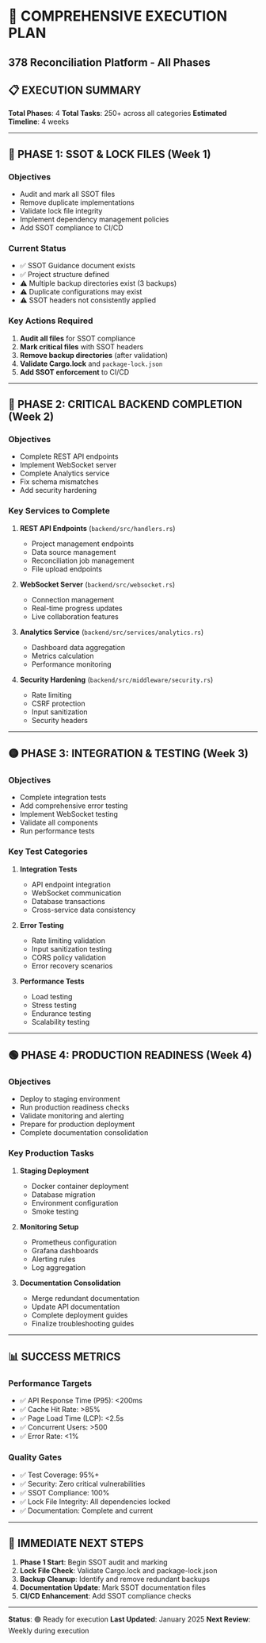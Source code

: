 # 🚀 COMPREHENSIVE EXECUTION PLAN
## 378 Reconciliation Platform - All Phases

## 📋 **EXECUTION SUMMARY**

**Total Phases**: 4
**Total Tasks**: 250+ across all categories
**Estimated Timeline**: 4 weeks

---

## 🎯 **PHASE 1: SSOT & LOCK FILES (Week 1)**

### **Objectives**
- Audit and mark all SSOT files
- Remove duplicate implementations
- Validate lock file integrity
- Implement dependency management policies
- Add SSOT compliance to CI/CD

### **Current Status**
- ✅ SSOT Guidance document exists
- ✅ Project structure defined
- ⚠️ Multiple backup directories exist (3 backups)
- ⚠️ Duplicate configurations may exist
- ⚠️ SSOT headers not consistently applied

### **Key Actions Required**
1. **Audit all files** for SSOT compliance
2. **Mark critical files** with SSOT headers
3. **Remove backup directories** (after validation)
4. **Validate Cargo.lock** and `package-lock.json`
5. **Add SSOT enforcement** to CI/CD

---

## 🔴 **PHASE 2: CRITICAL BACKEND COMPLETION (Week 2)**

### **Objectives**
- Complete REST API endpoints
- Implement WebSocket server
- Complete Analytics service
- Fix schema mismatches
- Add security hardening

### **Key Services to Complete**
1. **REST API Endpoints** (`backend/src/handlers.rs`)
   - Project management endpoints
   - Data source management
   - Reconciliation job management
   - File upload endpoints

2. **WebSocket Server** (`backend/src/websocket.rs`)
   - Connection management
   - Real-time progress updates
   - Live collaboration features

3. **Analytics Service** (`backend/src/services/analytics.rs`)
   - Dashboard data aggregation
   - Metrics calculation
   - Performance monitoring

4. **Security Hardening** (`backend/src/middleware/security.rs`)
   - Rate limiting
   - CSRF protection
   - Input sanitization
   - Security headers

---

## 🟡 **PHASE 3: INTEGRATION & TESTING (Week 3)**

### **Objectives**
- Complete integration tests
- Add comprehensive error testing
- Implement WebSocket testing
- Validate all components
- Run performance tests

### **Key Test Categories**
1. **Integration Tests**
   - API endpoint integration
   - WebSocket communication
   - Database transactions
   - Cross-service data consistency

2. **Error Testing**
   - Rate limiting validation
   - Input sanitization testing
   - CORS policy validation
   - Error recovery scenarios

3. **Performance Tests**
   - Load testing
   - Stress testing
   - Endurance testing
   - Scalability testing

---

## 🟢 **PHASE 4: PRODUCTION READINESS (Week 4)**

### **Objectives**
- Deploy to staging environment
- Run production readiness checks
- Validate monitoring and alerting
- Prepare for production deployment
- Complete documentation consolidation

### **Key Production Tasks**
1. **Staging Deployment**
   - Docker container deployment
   - Database migration
   - Environment configuration
   - Smoke testing

2. **Monitoring Setup**
   - Prometheus configuration
   - Grafana dashboards
   - Alerting rules
   - Log aggregation

3. **Documentation Consolidation**
   - Merge redundant documentation
   - Update API documentation
   - Complete deployment guides
   - Finalize troubleshooting guides

---

## 📊 **SUCCESS METRICS**

### **Performance Targets**
- ✅ API Response Time (P95): <200ms
- ✅ Cache Hit Rate: >85%
- ✅ Page Load Time (LCP): <2.5s
- ✅ Concurrent Users: >500
- ✅ Error Rate: <1%

### **Quality Gates**
- ✅ Test Coverage: 95%+
- ✅ Security: Zero critical vulnerabilities
- ✅ SSOT Compliance: 100%
- ✅ Lock File Integrity: All dependencies locked
- ✅ Documentation: Complete and current

---

## 🎯 **IMMEDIATE NEXT STEPS**

1. **Phase 1 Start**: Begin SSOT audit and marking
2. **Lock File Check**: Validate Cargo.lock and package-lock.json
3. **Backup Cleanup**: Identify and remove redundant backups
4. **Documentation Update**: Mark SSOT documentation files
5. **CI/CD Enhancement**: Add SSOT compliance checks

---

**Status**: 🟢 Ready for execution
**Last Updated**: January 2025
**Next Review**: Weekly during execution

